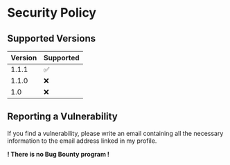 # Security Policy

## Supported Versions

| Version | Supported          |
|---------|--------------------|
| 1.1.1   | :white_check_mark: |
| 1.1.0   | :x:                |
| 1.0     | :x:                |

## Reporting a Vulnerability

If you find a vulnerability, please write an email containing all the necessary information to the email address linked
in my profile.

**! There is no Bug Bounty program !**
